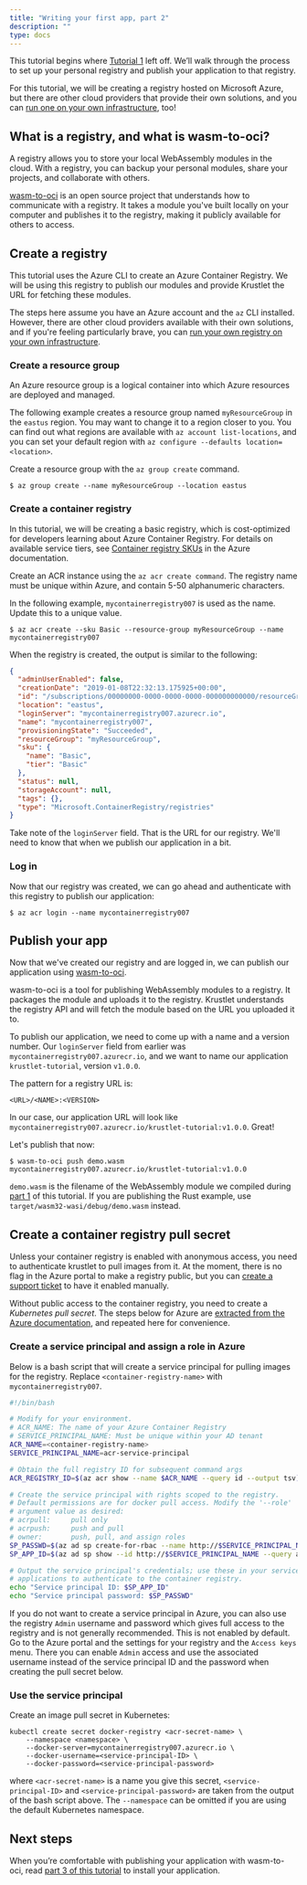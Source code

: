 ```yaml
---
title: "Writing your first app, part 2"
description: ""
type: docs
---
```


This tutorial begins where [Tutorial 1](tutorial01.md) left off. We’ll walk
through the process to set up your personal registry and publish your
application to that registry.

For this tutorial, we will be creating a registry hosted on Microsoft Azure, but
there are other cloud providers that provide their own solutions, and you can
[run one on your own infrastructure](https://github.com/docker/distribution),
too!

## What is a registry, and what is wasm-to-oci?

A registry allows you to store your local WebAssembly modules in the cloud. With
a registry, you can backup your personal modules, share your projects, and
collaborate with others.

[wasm-to-oci][] is an open source project that understands how to communicate
with a registry. It takes a module you've built locally on your computer and
publishes it to the registry, making it publicly available for others to access.

## Create a registry

This tutorial uses the Azure CLI to create an Azure Container Registry. We will
be using this registry to publish our modules and provide Krustlet the URL for
fetching these modules.

The steps here assume you have an Azure account and the `az` CLI installed.
However, there are other cloud providers available with their own solutions, and
if you're feeling particularly brave, you can [run your own registry on your own
infrastructure](https://github.com/docker/distribution).

### Create a resource group

An Azure resource group is a logical container into which Azure resources are
deployed and managed.

The following example creates a resource group named `myResourceGroup` in the
`eastus` region. You may want to change it to a region closer to you. You can
find out what regions are available with `az account list-locations`, and you
can set your default region with `az configure --defaults location=<location>`.

Create a resource group with the `az group create` command.

```console
$ az group create --name myResourceGroup --location eastus
```

### Create a container registry

In this tutorial, we will be creating a basic registry, which is cost-optimized
for developers learning about Azure Container Registry. For details on available
service tiers, see [Container registry
SKUs](https://docs.microsoft.com/en-us/azure/container-registry/container-registry-skus)
in the Azure documentation.

Create an ACR instance using the `az acr create command`. The registry name must
be unique within Azure, and contain 5-50 alphanumeric characters.

In the following example, `mycontainerregistry007` is used as the name. Update
this to a unique value.

```console
$ az acr create --sku Basic --resource-group myResourceGroup --name mycontainerregistry007
```

When the registry is created, the output is similar to the following:

```json
{
  "adminUserEnabled": false,
  "creationDate": "2019-01-08T22:32:13.175925+00:00",
  "id": "/subscriptions/00000000-0000-0000-0000-000000000000/resourceGroups/myResourceGroup/providers/Microsoft.ContainerRegistry/registries/mycontainerregistry007",
  "location": "eastus",
  "loginServer": "mycontainerregistry007.azurecr.io",
  "name": "mycontainerregistry007",
  "provisioningState": "Succeeded",
  "resourceGroup": "myResourceGroup",
  "sku": {
    "name": "Basic",
    "tier": "Basic"
  },
  "status": null,
  "storageAccount": null,
  "tags": {},
  "type": "Microsoft.ContainerRegistry/registries"
}
```

Take note of the `loginServer` field. That is the URL for our registry. We'll
need to know that when we publish our application in a bit.

### Log in

Now that our registry was created, we can go ahead and authenticate with this
registry to publish our application:

```console
$ az acr login --name mycontainerregistry007
```

## Publish your app

Now that we've created our registry and are logged in, we can publish our
application using [wasm-to-oci][].

wasm-to-oci is a tool for publishing WebAssembly modules to a registry. It
packages the module and uploads it to the registry. Krustlet understands the
registry API and will fetch the module based on the URL you uploaded it to.

To publish our application, we need to come up with a name and a version number.
Our `loginServer` field from earlier was `mycontainerregistry007.azurecr.io`,
and we want to name our application `krustlet-tutorial`, version `v1.0.0`.

The pattern for a registry URL is:

```text
<URL>/<NAME>:<VERSION>
```

In our case, our application URL will look like
`mycontainerregistry007.azurecr.io/krustlet-tutorial:v1.0.0`. Great!

Let's publish that now:

```console
$ wasm-to-oci push demo.wasm mycontainerregistry007.azurecr.io/krustlet-tutorial:v1.0.0
```

`demo.wasm` is the filename of the WebAssembly module we compiled during [part
1](tutorial01.md) of this tutorial. If you are publishing the Rust example, use
`target/wasm32-wasi/debug/demo.wasm` instead.

## Create a container registry pull secret

Unless your container registry is enabled with anonymous access, you need to
authenticate krustlet to pull images from it. At the moment, there is no flag
in the Azure portal to make a registry public, but you can
[create a support ticket](https://docs.microsoft.com/en-us/azure/container-registry/container-registry-faq#how-do-i-enable-anonymous-pull-access)
to have it enabled manually.

Without public access to the container registry, you need to create a
_Kubernetes pull secret_. The steps below for Azure are
[extracted from the Azure documentation](https://docs.microsoft.com/en-us/azure/container-registry/container-registry-auth-kubernetes),
and repeated here for convenience.

### Create a service principal and assign a role in Azure

Below is a bash script that will create a service principal for pulling images
for the registry. Replace `<container-registry-name>` with
`mycontainerregistry007`.

```bash
#!/bin/bash

# Modify for your environment.
# ACR_NAME: The name of your Azure Container Registry
# SERVICE_PRINCIPAL_NAME: Must be unique within your AD tenant
ACR_NAME=<container-registry-name>
SERVICE_PRINCIPAL_NAME=acr-service-principal

# Obtain the full registry ID for subsequent command args
ACR_REGISTRY_ID=$(az acr show --name $ACR_NAME --query id --output tsv)

# Create the service principal with rights scoped to the registry.
# Default permissions are for docker pull access. Modify the '--role'
# argument value as desired:
# acrpull:     pull only
# acrpush:     push and pull
# owner:       push, pull, and assign roles
SP_PASSWD=$(az ad sp create-for-rbac --name http://$SERVICE_PRINCIPAL_NAME --scopes $ACR_REGISTRY_ID --role acrpull --query password --output tsv)
SP_APP_ID=$(az ad sp show --id http://$SERVICE_PRINCIPAL_NAME --query appId --output tsv)

# Output the service principal's credentials; use these in your services and
# applications to authenticate to the container registry.
echo "Service principal ID: $SP_APP_ID"
echo "Service principal password: $SP_PASSWD"
```

If you do not want to create a service principal in Azure, you can also use the
registry `Admin` username and password which gives full access to the registry
and is not generally recommended. This is not enabled by default. Go to the
Azure portal and the settings for your registry and the `Access keys` menu.
There you can enable `Admin` access and use the associated username instead of
the service principal ID and the password when creating the pull secret below.

### Use the service principal

Create an image pull secret in Kubernetes:

```console
kubectl create secret docker-registry <acr-secret-name> \
    --namespace <namespace> \
    --docker-server=mycontainerregistry007.azurecr.io \
    --docker-username=<service-principal-ID> \
    --docker-password=<service-principal-password>
```

where `<acr-secret-name>` is a name you give this secret,
`<service-principal-ID>` and `<service-principal-password>` are taken from the
output of the bash script above. The `--namespace` can be omitted if you are
using the default Kubernetes namespace.

## Next steps

When you’re comfortable with publishing your application with wasm-to-oci, read
[part 3 of this tutorial](tutorial03.md) to install your application.

[wasm-to-oci]: https://github.com/engineerd/wasm-to-oci
